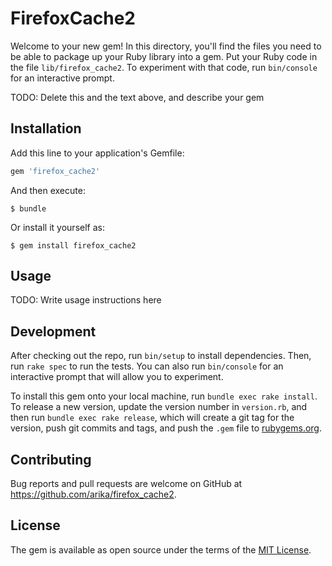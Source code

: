 # FirefoxCache2

Welcome to your new gem! In this directory, you'll find the files you need to be able to package up your Ruby library into a gem. Put your Ruby code in the file `lib/firefox_cache2`. To experiment with that code, run `bin/console` for an interactive prompt.

TODO: Delete this and the text above, and describe your gem

## Installation

Add this line to your application's Gemfile:

```ruby
gem 'firefox_cache2'
```

And then execute:

    $ bundle

Or install it yourself as:

    $ gem install firefox_cache2

## Usage

TODO: Write usage instructions here

## Development

After checking out the repo, run `bin/setup` to install dependencies. Then, run `rake spec` to run the tests. You can also run `bin/console` for an interactive prompt that will allow you to experiment.

To install this gem onto your local machine, run `bundle exec rake install`. To release a new version, update the version number in `version.rb`, and then run `bundle exec rake release`, which will create a git tag for the version, push git commits and tags, and push the `.gem` file to [rubygems.org](https://rubygems.org).

## Contributing

Bug reports and pull requests are welcome on GitHub at https://github.com/arika/firefox_cache2.

## License

The gem is available as open source under the terms of the [MIT License](http://opensource.org/licenses/MIT).
